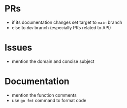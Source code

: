 # PRs
- if its documentation changes set target to `main` branch
- else to `dev` branch (especially PRs related to API)

# Issues
- mention the domain and concise subject

# Documentation
- mention the function comments
- use `go fmt` command to format code